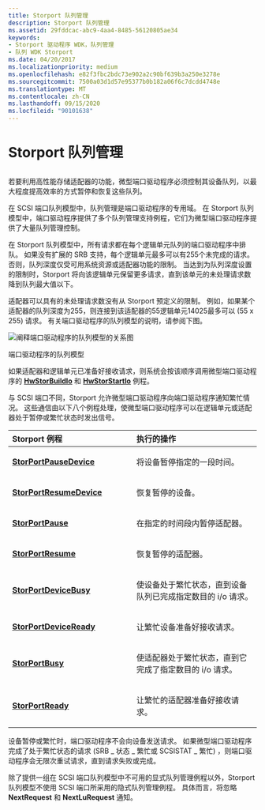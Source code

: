 ```yaml
---
title: Storport 队列管理
description: Storport 队列管理
ms.assetid: 29fddcac-abc9-4aa4-8485-56120805ae34
keywords:
- Storport 驱动程序 WDK，队列管理
- 队列 WDK Storport
ms.date: 04/20/2017
ms.localizationpriority: medium
ms.openlocfilehash: e82f3fbc2bdc73e902a2c90bf639b3a250e3278e
ms.sourcegitcommit: 7500a03d1d57e95377b0b182a06f6c7dcdd4748e
ms.translationtype: MT
ms.contentlocale: zh-CN
ms.lasthandoff: 09/15/2020
ms.locfileid: "90101638"
---
```

# <a name="storport-queue-management"></a>Storport 队列管理


## <span id="ddk_storport_queue_management_kg"></span><span id="DDK_STORPORT_QUEUE_MANAGEMENT_KG"></span>


若要利用高性能存储适配器的功能，微型端口驱动程序必须控制其设备队列，以最大程度提高效率的方式暂停和恢复这些队列。

在 SCSI 端口队列模型中，队列管理是端口驱动程序的专用域。 在 Storport 队列模型中，端口驱动程序提供了多个队列管理支持例程，它们为微型端口驱动程序提供了大量队列管理控制。

在 Storport 队列模型中，所有请求都在每个逻辑单元队列的端口驱动程序中排队。 如果没有扩展的 SRB 支持，每个逻辑单元最多可以有255个未完成的请求。 否则，队列深度仅受可用系统资源或适配器功能的限制。 当达到为队列深度设置的限制时，Storport 将向该逻辑单元保留更多请求，直到该单元的未处理请求数降到队列最大值以下。

适配器可以具有的未处理请求数没有从 Storport 预定义的限制。 例如，如果某个适配器的队列深度为255，则连接到该适配器的55逻辑单元14025最多可以 (55 x 255) 请求。 有关端口驱动程序的队列模型的说明，请参阅下图。

![阐释端口驱动程序的队列模型的关系图](images/queues.png)

端口驱动程序的队列模型

如果适配器和逻辑单元已准备好接收请求，则系统会按该顺序调用微型端口驱动程序的 [**HwStorBuildIo**](/windows-hardware/drivers/ddi/storport/nc-storport-hw_buildio) 和 [**HwStorStartIo**](/windows-hardware/drivers/ddi/storport/nc-storport-hw_startio) 例程。

与 SCSI 端口不同，Storport 允许微型端口驱动程序向端口驱动程序通知繁忙情况。 这些通信由以下八个例程处理，使微型端口驱动程序可以在逻辑单元或适配器处于暂停或繁忙状态时发出信号。

<table>
<colgroup>
<col width="50%" />
<col width="50%" />
</colgroup>
<thead>
<tr class="header">
<th align="left">Storport 例程</th>
<th align="left">执行的操作</th>
</tr>
</thead>
<tbody>
<tr class="odd">
<td align="left"><p><a href="/windows-hardware/drivers/ddi/storport/nf-storport-storportpausedevice" data-raw-source="[&lt;strong&gt;StorPortPauseDevice&lt;/strong&gt;](/windows-hardware/drivers/ddi/storport/nf-storport-storportpausedevice)"><strong>StorPortPauseDevice</strong></a></p></td>
<td align="left"><p>将设备暂停指定的一段时间。</p></td>
</tr>
<tr class="even">
<td align="left"><p><a href="/windows-hardware/drivers/ddi/storport/nf-storport-storportresumedevice" data-raw-source="[&lt;strong&gt;StorPortResumeDevice&lt;/strong&gt;](/windows-hardware/drivers/ddi/storport/nf-storport-storportresumedevice)"><strong>StorPortResumeDevice</strong></a></p></td>
<td align="left"><p>恢复暂停的设备。</p></td>
</tr>
<tr class="odd">
<td align="left"><p><a href="/windows-hardware/drivers/ddi/storport/nf-storport-storportpause" data-raw-source="[&lt;strong&gt;StorPortPause&lt;/strong&gt;](/windows-hardware/drivers/ddi/storport/nf-storport-storportpause)"><strong>StorPortPause</strong></a></p></td>
<td align="left"><p>在指定的时间段内暂停适配器。</p></td>
</tr>
<tr class="even">
<td align="left"><p><a href="/windows-hardware/drivers/ddi/storport/nf-storport-storportresume" data-raw-source="[&lt;strong&gt;StorPortResume&lt;/strong&gt;](/windows-hardware/drivers/ddi/storport/nf-storport-storportresume)"><strong>StorPortResume</strong></a></p></td>
<td align="left"><p>恢复暂停的适配器。</p></td>
</tr>
<tr class="odd">
<td align="left"><p><a href="/windows-hardware/drivers/ddi/storport/nf-storport-storportdevicebusy" data-raw-source="[&lt;strong&gt;StorPortDeviceBusy&lt;/strong&gt;](/windows-hardware/drivers/ddi/storport/nf-storport-storportdevicebusy)"><strong>StorPortDeviceBusy</strong></a></p></td>
<td align="left"><p>使设备处于繁忙状态，直到设备队列已完成指定数目的 i/o 请求。</p></td>
</tr>
<tr class="even">
<td align="left"><p><a href="/windows-hardware/drivers/ddi/storport/nf-storport-storportdeviceready" data-raw-source="[&lt;strong&gt;StorPortDeviceReady&lt;/strong&gt;](/windows-hardware/drivers/ddi/storport/nf-storport-storportdeviceready)"><strong>StorPortDeviceReady</strong></a></p></td>
<td align="left"><p>让繁忙设备准备好接收请求。</p></td>
</tr>
<tr class="odd">
<td align="left"><p><a href="/windows-hardware/drivers/ddi/storport/nf-storport-storportbusy" data-raw-source="[&lt;strong&gt;StorPortBusy&lt;/strong&gt;](/windows-hardware/drivers/ddi/storport/nf-storport-storportbusy)"><strong>StorPortBusy</strong></a></p></td>
<td align="left"><p>使适配器处于繁忙状态，直到它完成了指定数目的 i/o 请求。</p></td>
</tr>
<tr class="even">
<td align="left"><p><a href="/windows-hardware/drivers/ddi/storport/nf-storport-storportready" data-raw-source="[&lt;strong&gt;StorPortReady&lt;/strong&gt;](/windows-hardware/drivers/ddi/storport/nf-storport-storportready)"><strong>StorPortReady</strong></a></p></td>
<td align="left"><p>让繁忙的适配器准备好接收请求。</p></td>
</tr>
</tbody>
</table>

 

设备暂停或繁忙时，端口驱动程序不会向设备发送请求。 如果微型端口驱动程序完成了处于繁忙状态的请求 (SRB \_ 状态 \_ 繁忙或 SCSISTAT \_ 繁忙) ，则端口驱动程序会无限次重试请求，直到请求失败或完成。

除了提供一组在 SCSI 端口队列模型中不可用的显式队列管理例程以外，Storport 队列模型不使用 SCSI 端口所采用的隐式队列管理例程。 具体而言，将忽略 **NextRequest** 和 **NextLuRequest** 通知。

